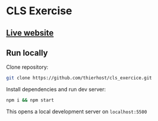 # CLS Exercise

## [Live website](https://thierhost.github.io/cls_exercice/)

## Run locally

Clone repository:

```bash
git clone https://github.com/thierhost/cls_exercice.git
```

Install dependencies and run dev server:

```bash
npm i && npm start
```

This opens a local development server on `localhost:5500`
